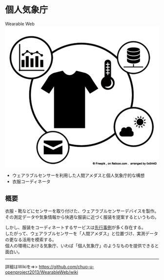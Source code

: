 個人気象庁
================
Wearable Web
![構成](images/logo.png)

- ウェアラブルセンサーを利用した人間アメダスと個人気象庁的な構想
- 衣服コーディネータ

## 概要
衣服・靴などにセンサーを取り付けた、ウェアラブルセンサーデバイスを製作。  
その測定データや気象情報から快適な服装に近づく服装を提案するというもの。

しかし、服装をコーディネートするサービスは[先行事例](https://github.com/chuo-u-openproject2013/WearableWeb/wiki/Wearable-Web#%E5%85%88%E8%A1%8C%E4%BA%8B%E4%BE%8B)が多く存在する。  
したがって、ウェアラブルセンサーを「人間アメダス」と位置づけ、実測データの更なる活用を模索する。  
個人の環境における気象庁、いわば「個人気象庁」のようなものを提供できると面白い。




--------------

詳細はWikiを=>> <https://github.com/chuo-u-openproject2013/WearableWeb/wiki>
